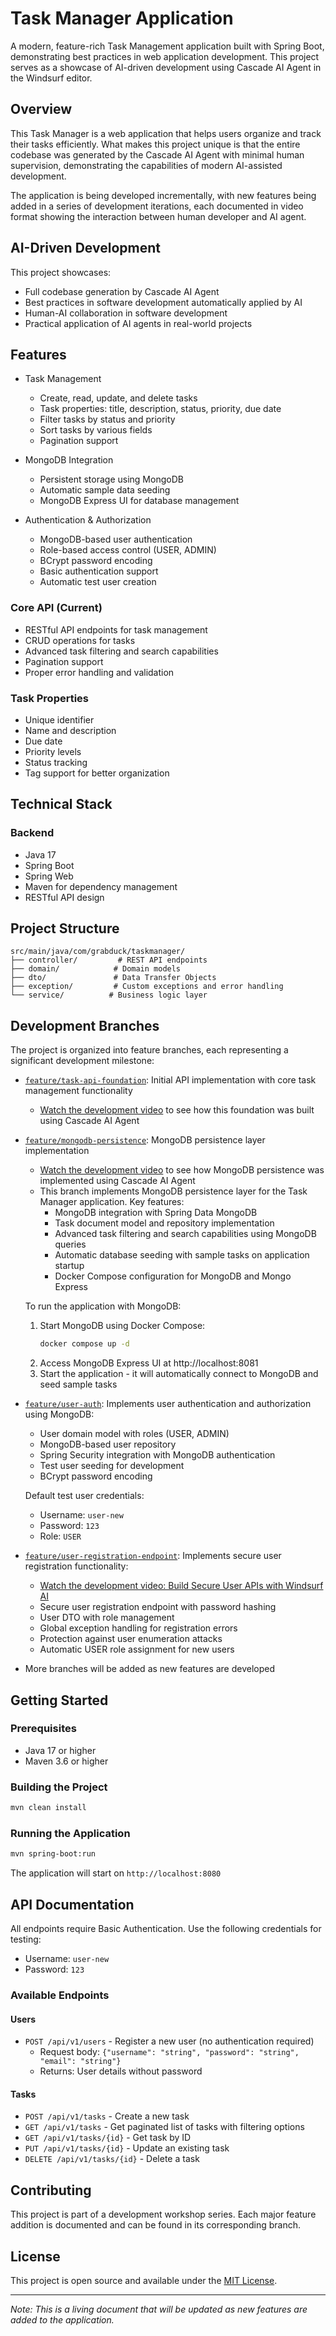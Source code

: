 # Task Manager Application

A modern, feature-rich Task Management application built with Spring Boot, demonstrating best practices in web application development. This project serves as a showcase of AI-driven development using Cascade AI Agent in the Windsurf editor.

## Overview

This Task Manager is a web application that helps users organize and track their tasks efficiently. What makes this project unique is that the entire codebase was generated by the Cascade AI Agent with minimal human supervision, demonstrating the capabilities of modern AI-assisted development.

The application is being developed incrementally, with new features being added in a series of development iterations, each documented in video format showing the interaction between human developer and AI agent.

## AI-Driven Development

This project showcases:
- Full codebase generation by Cascade AI Agent
- Best practices in software development automatically applied by AI
- Human-AI collaboration in software development
- Practical application of AI agents in real-world projects

## Features

- Task Management
  - Create, read, update, and delete tasks
  - Task properties: title, description, status, priority, due date
  - Filter tasks by status and priority
  - Sort tasks by various fields
  - Pagination support

- MongoDB Integration
  - Persistent storage using MongoDB
  - Automatic sample data seeding
  - MongoDB Express UI for database management

- Authentication & Authorization
  - MongoDB-based user authentication
  - Role-based access control (USER, ADMIN)
  - BCrypt password encoding
  - Basic authentication support
  - Automatic test user creation

### Core API (Current)
- RESTful API endpoints for task management
- CRUD operations for tasks
- Advanced task filtering and search capabilities
- Pagination support
- Proper error handling and validation

### Task Properties
- Unique identifier
- Name and description
- Due date
- Priority levels
- Status tracking
- Tag support for better organization

## Technical Stack

### Backend
- Java 17
- Spring Boot
- Spring Web
- Maven for dependency management
- RESTful API design

## Project Structure

```
src/main/java/com/grabduck/taskmanager/
├── controller/         # REST API endpoints
├── domain/            # Domain models
├── dto/               # Data Transfer Objects
├── exception/         # Custom exceptions and error handling
└── service/          # Business logic layer
```

## Development Branches

The project is organized into feature branches, each representing a significant development milestone:

- [`feature/task-api-foundation`](https://github.com/esurovtsev/task-manager/tree/feature/task-api-foundation): Initial API implementation with core task management functionality
  - [Watch the development video](https://youtu.be/BPaF68MU4aM?si=7NnMAw4zf2Ed6Zbe) to see how this foundation was built using Cascade AI Agent
- [`feature/mongodb-persistence`](https://github.com/esurovtsev/task-manager/tree/feature/mongodb-persistence): MongoDB persistence layer implementation
  - [Watch the development video](https://youtu.be/HO0VcvkWpPA?si=u9WjEj7a4io7jg3K) to see how MongoDB persistence was implemented using Cascade AI Agent
  - This branch implements MongoDB persistence layer for the Task Manager application. Key features:
    - MongoDB integration with Spring Data MongoDB
    - Task document model and repository implementation
    - Advanced task filtering and search capabilities using MongoDB queries
    - Automatic database seeding with sample tasks on application startup
    - Docker Compose configuration for MongoDB and Mongo Express

  To run the application with MongoDB:
  1. Start MongoDB using Docker Compose:
     ```bash
     docker compose up -d
     ```
  2. Access MongoDB Express UI at http://localhost:8081
  3. Start the application - it will automatically connect to MongoDB and seed sample tasks
- [`feature/user-auth`](https://github.com/esurovtsev/task-manager/tree/feature/user-auth): Implements user authentication and authorization using MongoDB:
  - User domain model with roles (USER, ADMIN)
  - MongoDB-based user repository
  - Spring Security integration with MongoDB authentication
  - Test user seeding for development
  - BCrypt password encoding

  Default test user credentials:
  - Username: `user-new`
  - Password: `123`
  - Role: `USER`
- [`feature/user-registration-endpoint`](https://github.com/esurovtsev/task-manager/tree/feature/user-registration-endpoint): Implements secure user registration functionality:
  - [Watch the development video: Build Secure User APIs with Windsurf AI](https://www.youtube.com/watch?v=iYAkj2Tk6BU)
  - Secure user registration endpoint with password hashing
  - User DTO with role management
  - Global exception handling for registration errors
  - Protection against user enumeration attacks
  - Automatic USER role assignment for new users
- More branches will be added as new features are developed

## Getting Started

### Prerequisites
- Java 17 or higher
- Maven 3.6 or higher

### Building the Project
```bash
mvn clean install
```

### Running the Application
```bash
mvn spring-boot:run
```

The application will start on `http://localhost:8080`

## API Documentation

All endpoints require Basic Authentication. Use the following credentials for testing:
- Username: `user-new`
- Password: `123`

### Available Endpoints

#### Users
- `POST /api/v1/users` - Register a new user (no authentication required)
  - Request body: `{"username": "string", "password": "string", "email": "string"}`
  - Returns: User details without password

#### Tasks
- `POST /api/v1/tasks` - Create a new task
- `GET /api/v1/tasks` - Get paginated list of tasks with filtering options
- `GET /api/v1/tasks/{id}` - Get task by ID
- `PUT /api/v1/tasks/{id}` - Update an existing task
- `DELETE /api/v1/tasks/{id}` - Delete a task

## Contributing

This project is part of a development workshop series. Each major feature addition is documented and can be found in its corresponding branch.

## License

This project is open source and available under the [MIT License](LICENSE).

---
*Note: This is a living document that will be updated as new features are added to the application.*
